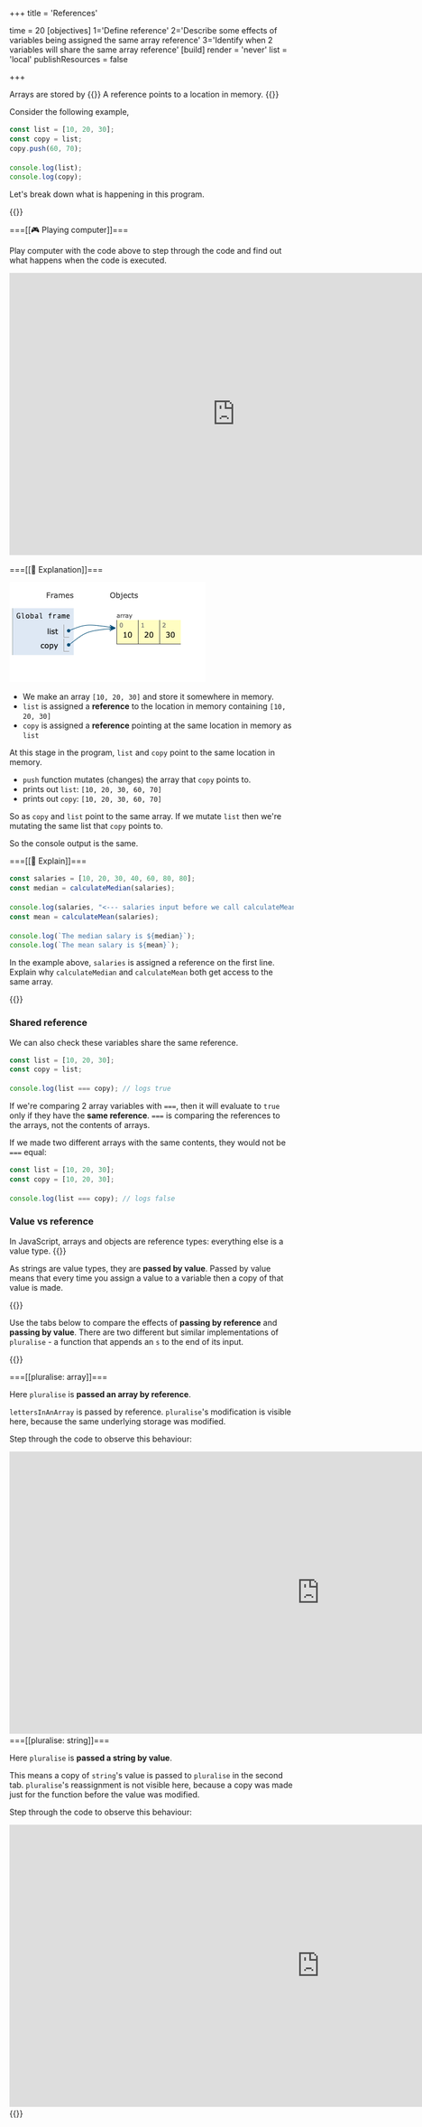 +++
title = 'References'

time = 20
[objectives]
    1='Define reference'
    2='Describe some effects of variables being assigned the same array reference'
    3='Identify when 2 variables will share the same array reference'
[build]
  render = 'never'
  list = 'local'
  publishResources = false

+++

Arrays are stored by {{<tooltip title="reference">}}
A reference points to a location in memory.
{{</tooltip>}}

Consider the following example,

```js
const list = [10, 20, 30];
const copy = list;
copy.push(60, 70);

console.log(list);
console.log(copy);
```

Let's break down what is happening in this program.

{{<tabs name="References">}}

===[[🎮 Playing computer]]===

Play computer with the code above to step through the code and find out what happens when the code is executed.

<iframe title="playing-computer-reference "width="800" height="500" frameborder="0" src="https://pythontutor.com/iframe-embed.html#code=const%20list%20%3D%20%5B10,%2020,%2030%5D%3B%0Aconst%20copy%20%3D%20list%3B%0Acopy.push%2860,%2070%29%3B%0A%0Aconsole.log%28list%29%3B%0Aconsole.log%28copy%29%3B&codeDivHeight=400&codeDivWidth=350&cumulative=false&curInstr=0&heapPrimitives=nevernest&origin=opt-frontend.js&py=js&rawInputLstJSON=%5B%5D&textReferences=false"> </iframe>

===[[📜 Explanation]]===

![point-to-array](point-to-array.png)

- We make an array `[10, 20, 30]` and store it somewhere in memory.
- `list` is assigned a **reference** to the location in memory containing `[10, 20, 30]`
- `copy` is assigned a **reference** pointing at the same location in memory as `list`

At this stage in the program, `list` and `copy` point to the same location in memory.

- `push` function mutates (changes) the array that `copy` points to.
- prints out `list`: `[10, 20, 30, 60, 70]`
- prints out `copy`: `[10, 20, 30, 60, 70]`

So as `copy` and `list` point to the same array.
If we mutate `list` then we're mutating the same list that `copy` points to.

So the console output is the same.

===[[🧠 Explain]]===

```js {linenos=table,hl_lines=["4"],linenostart=1}
const salaries = [10, 20, 30, 40, 60, 80, 80];
const median = calculateMedian(salaries);

console.log(salaries, "<--- salaries input before we call calculateMean");
const mean = calculateMean(salaries);

console.log(`The median salary is ${median}`);
console.log(`The mean salary is ${mean}`);
```

In the example above, `salaries` is assigned a reference on the first line.
Explain why `calculateMedian` and `calculateMean` both get access to the same array.

{{</tabs>}}

### Shared reference

We can also check these variables share the same reference.

```js
const list = [10, 20, 30];
const copy = list;

console.log(list === copy); // logs true
```

If we're comparing 2 array variables with `===`, then it will evaluate to `true` only if they have the **same reference**. `===` is comparing the references to the arrays, not the contents of arrays.

If we made two different arrays with the same contents, they would not be `===` equal:

```js
const list = [10, 20, 30];
const copy = [10, 20, 30];

console.log(list === copy); // logs false
```

### Value vs reference

In JavaScript, arrays and objects are reference types: everything else is a value type.
{{<note title="Passing by value" type="note">}}

As strings are value types, they are **passed by value**. Passed by value means that every time you assign a value to a variable then a copy of that value is made.

{{</note>}}

Use the tabs below to compare the effects of **passing by reference** and **passing by value**.
There are two different but similar implementations of `pluralise` - a function that appends an `s` to the end of its input.

{{<tabs>}}

===[[pluralise: array]]===

Here `pluralise` is **passed an array by reference**.

`lettersInAnArray` is passed by reference. `pluralise`'s modification is visible here, because the same underlying storage was modified.

Step through the code to observe this behaviour:

<iframe title="pluralise-array" width="1100" height="500" frameborder="0" src="https://pythontutor.com/iframe-embed.html#code=function%20pluralise%28arr%29%20%7B%0A%20%20arr.push%28%22s%22%29%3B%0A%7D%0Aconst%20lettersInAnArray%20%3D%20%5B%22c%22,%22a%22,%22t%22%5D%3B%0Apluralise%28lettersInAnArray%29%3B%0A%0Aconsole.assert%28lettersInAnArray.length%20%3D%3D%3D%204%29%3B%0Aconsole.assert%28lettersInAnArray%5B3%5D%20%3D%3D%3D%20%22s%22%29%3B&codeDivHeight=400&codeDivWidth=600&cumulative=false&curInstr=0&heapPrimitives=nevernest&origin=opt-frontend.js&py=js&rawInputLstJSON=%5B%5D&textReferences=false"> </iframe>
===[[pluralise: string]]===

Here `pluralise` is **passed a string by value**.

This means a copy of `string`'s value is passed to `pluralise` in the second tab. `pluralise`'s reassignment is not visible here, because a copy was made just for the function before the value was modified.

Step through the code to observe this behaviour:

<iframe title="pluralise-string" width="1100" height="500" frameborder="0" src="https://pythontutor.com/iframe-embed.html#code=function%20pluralise%28str%29%20%7B%0A%20%20str%20%2B%3D%20%22s%22%3B%0A%7D%0Aconst%20string%20%3D%20%22cat%22%3B%0Apluralise%28string%29%3B%0A%0Aconsole.assert%28string.length%20%3D%3D%3D%203%29%3B%0Aconsole.assert%28string%20%3D%3D%3D%20%22cat%22%29%3B&codeDivHeight=400&codeDivWidth=600&cumulative=false&curInstr=0&heapPrimitives=nevernest&origin=opt-frontend.js&py=js&rawInputLstJSON=%5B%5D&textReferences=false"> </iframe>
{{</tabs>}}
